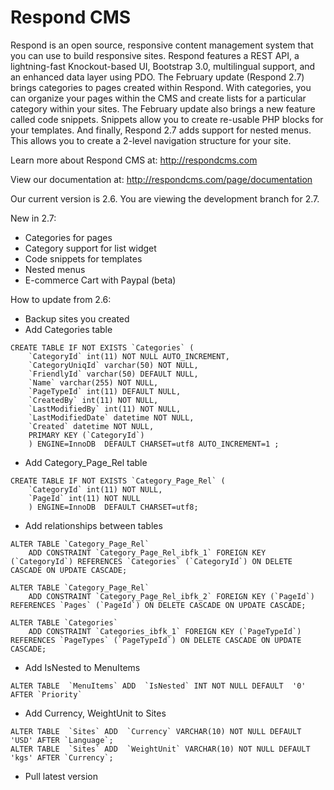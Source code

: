 Respond CMS
===========

Respond is an open source, responsive content management system that you can use to build responsive sites. Respond features a REST API, a lightning-fast Knockout-based UI, Bootstrap 3.0, multilingual support, and an enhanced data layer using PDO. The February update (Respond 2.7) brings categories to pages created within Respond.  With categories, you can organize your pages within the CMS and create lists for a particular category within your sites.  The February update also brings a new feature called code snippets.  Snippets allow you to create re-usable PHP blocks for your templates.  And finally, Respond 2.7 adds support for nested menus.  This allows you to create a 2-level navigation structure for your site.

Learn more about Respond CMS at: http://respondcms.com

View our documentation at: http://respondcms.com/page/documentation

Our current version is 2.6.  You are viewing the development branch for 2.7.

New in 2.7:
- Categories for pages
- Category support for list widget
- Code snippets for templates
- Nested menus
- E-commerce Cart with Paypal (beta)

How to update from 2.6:
- Backup sites you created
- Add Categories table

```
CREATE TABLE IF NOT EXISTS `Categories` (
	`CategoryId` int(11) NOT NULL AUTO_INCREMENT,
	`CategoryUniqId` varchar(50) NOT NULL,
	`FriendlyId` varchar(50) DEFAULT NULL,
	`Name` varchar(255) NOT NULL,
	`PageTypeId` int(11) DEFAULT NULL,
	`CreatedBy` int(11) NOT NULL,
	`LastModifiedBy` int(11) NOT NULL,
	`LastModifiedDate` datetime NOT NULL,
	`Created` datetime NOT NULL,
	PRIMARY KEY (`CategoryId`)
	) ENGINE=InnoDB  DEFAULT CHARSET=utf8 AUTO_INCREMENT=1 ;
```
		
- Add Category_Page_Rel table

```
CREATE TABLE IF NOT EXISTS `Category_Page_Rel` (
	`CategoryId` int(11) NOT NULL,
	`PageId` int(11) NOT NULL
	) ENGINE=InnoDB  DEFAULT CHARSET=utf8;
```

- Add relationships between tables

```
ALTER TABLE `Category_Page_Rel`
	ADD CONSTRAINT `Category_Page_Rel_ibfk_1` FOREIGN KEY (`CategoryId`) REFERENCES `Categories` (`CategoryId`) ON DELETE CASCADE ON UPDATE CASCADE;

ALTER TABLE `Category_Page_Rel`
	ADD CONSTRAINT `Category_Page_Rel_ibfk_2` FOREIGN KEY (`PageId`) REFERENCES `Pages` (`PageId`) ON DELETE CASCADE ON UPDATE CASCADE;

ALTER TABLE `Categories`
	ADD CONSTRAINT `Categories_ibfk_1` FOREIGN KEY (`PageTypeId`) REFERENCES `PageTypes` (`PageTypeId`) ON DELETE CASCADE ON UPDATE CASCADE;
```

- Add IsNested to MenuItems

```
ALTER TABLE  `MenuItems` ADD  `IsNested` INT NOT NULL DEFAULT  '0' AFTER `Priority`
```
	  
- Add Currency, WeightUnit to Sites	  

```
ALTER TABLE  `Sites` ADD  `Currency` VARCHAR(10) NOT NULL DEFAULT  'USD' AFTER `Language`;
ALTER TABLE  `Sites` ADD  `WeightUnit` VARCHAR(10) NOT NULL DEFAULT  'kgs' AFTER `Currency`;
```
	  
- Pull latest version





